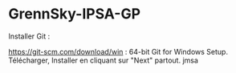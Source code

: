 # GrennSky-IPSA-GP
Installer Git :

https://git-scm.com/download/win : 64-bit Git for Windows Setup.
Télécharger, Installer en cliquant sur "Next" partout.
jmsa